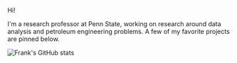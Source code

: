Hi! 

I'm a research professor at Penn State, working on research around data analysis and petroleum engineering problems. A few of my favorite projects are pinned below.

![Frank's GitHub stats](https://github-readme-stats.vercel.app/api?username=frank1010111&count_private=true&show_icons=true&theme=cobalt&hide_title=true)

<!--
[![Top Langs](https://github-readme-stats.vercel.app/api/top-langs/?username=frank1010111&hide=jupyter%20notebook&layout=compact)](https://github.com/anuraghazra/github-readme-stats)
-->
